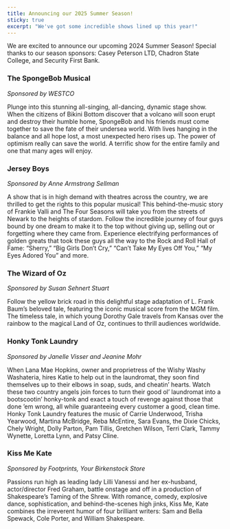 ```yaml
---
title: Announcing our 2025 Summer Season!
sticky: true
excerpt: "We've got some incredible shows lined up this year!"
---
```


We are excited to announce our upcoming 2024 Summer Season! Special thanks to our season sponsors: Casey Peterson LTD, Chadron State College, and Security First Bank.

### The SpongeBob Musical

_Sponsored by WESTCO_

Plunge into this stunning all-singing, all-dancing, dynamic stage show. When the citizens of Bikini Bottom discover that a volcano will soon erupt and destroy their humble home, SpongeBob and his friends must come together to save the fate of their undersea world. With lives hanging in the balance and all hope lost, a most unexpected hero rises up. The power of optimism really can save the world. A terrific show for the entire family and one that many ages will enjoy.

### Jersey Boys

_Sponsored by Anne Armstrong Sellman_

A show that is in high demand with theatres across the country, we are thrilled to get the rights to this popular musical! This behind-the-music story of Frankie Valli and The Four Seasons will take you from the streets of Newark to the heights of stardom. Follow the incredible journey of four guys bound by one dream to make it to the top without giving up, selling out or forgetting where they came from. Experience electrifying performances of golden greats that took these guys all the way to the Rock and Roll Hall of Fame: “Sherry,” “Big Girls Don’t Cry,” “Can’t Take My Eyes Off You,” “My Eyes Adored You” and more.

### The Wizard of Oz

_Sponsored by Susan Sehnert Stuart_

Follow the yellow brick road in this delightful stage adaptation of L. Frank Baum’s beloved tale, featuring the iconic musical score from the MGM film. The timeless tale, in which young Dorothy Gale travels from Kansas over the rainbow to the magical Land of Oz, continues to thrill audiences worldwide.

### Honky Tonk Laundry

_Sponsored by Janelle Visser and Jeanine Mohr_

When Lana Mae Hopkins, owner and proprietress of the Wishy Washy Washateria, hires Katie to help out in the laundromat, they soon find themselves up to their elbows in soap, suds, and cheatin’ hearts. Watch these two country angels join forces to turn their good ol’ laundromat into a bootscootin’ honky-tonk and exact a touch of revenge against those that done ’em wrong, all while guaranteeing every customer a good, clean time. Honky Tonk Laundry features the music of Carrie Underwood, Trisha Yearwood, Martina McBridge, Reba McEntire, Sara Evans, the Dixie Chicks, Chely Wright, Dolly Parton, Pam Tillis, Gretchen Wilson, Terri Clark, Tammy Wynette, Loretta Lynn, and Patsy Cline.

### Kiss Me Kate

_Sponsored by Footprints, Your Birkenstock Store_

Passions run high as leading lady Lilli Vanessi and her ex-husband, actor/director Fred Graham, battle onstage and off in a production of Shakespeare’s Taming of the Shrew. With romance, comedy, explosive dance, sophistication, and behind-the-scenes high jinks, Kiss Me, Kate combines the irreverent humor of four brilliant writers: Sam and Bella Spewack, Cole Porter, and William Shakespeare.
